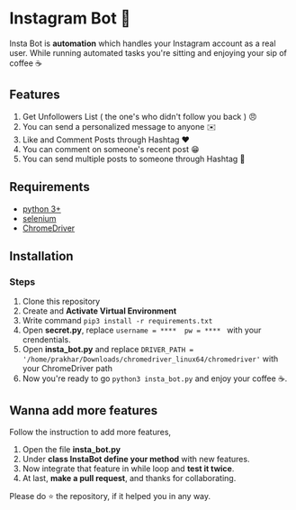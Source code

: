 
# Instagram Bot 🤖
Insta Bot is **automation** which handles your Instagram account as a real user. While running automated tasks you're sitting and enjoying your sip of coffee ☕

## Features 
1. Get Unfollowers List ( the one's who didn't follow you back ) 😠
2. You can send a personalized message to anyone ✉️
3. Like and Comment Posts through Hashtag ❤️
4. You can comment on someone's recent post 😁
5. You can send multiple posts to someone through Hashtag 🏦

## Requirements

 - [python 3+](https://www.python.org/downloads/)
 - [selenium](https://pypi.org/project/selenium/)
 - [ChromeDriver](https://chromedriver.chromium.org/downloads)
 
 ## Installation
 ### Steps
 1. Clone this repository
 2. Create and **Activate Virtual Environment**
 3. Write command `pip3 install -r requirements.txt`
 4. Open **secret.py**, replace 
 `username = **** 
 pw = **** ` with your crendentials.
 5. Open **insta_bot.py** and replace 
`DRIVER_PATH = '/home/prakhar/Downloads/chromedriver_linux64/chromedriver'`
with your ChromeDriver path
6. Now you're ready to go `python3 insta_bot.py` and enjoy your coffee ☕.

## Wanna add more features 
Follow the instruction to add more features,
1. Open the file **insta_bot.py**
2. Under **class InstaBot define your method** with new features.
3. Now integrate that feature in while loop and **test it twice**.
4. At last, **make a pull request**, and thanks for collaborating.


Please do ⭐ the repository, if it helped you in any way.
